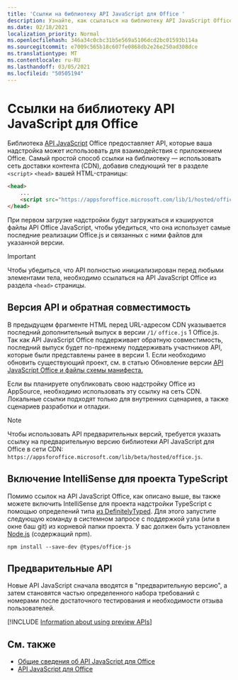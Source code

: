 ```yaml
---
title: 'Ссылки на библиотеку API JavaScript для Office '
description: Узнайте, как ссылаться на библиотеку API JavaScript Office и определения типов в надстройки.
ms.date: 02/18/2021
localization_priority: Normal
ms.openlocfilehash: 346a34c0cbc31b5e569a5106dcd2bc01593b114a
ms.sourcegitcommit: e7009c565b18c607fe0868db2e26e250ad308dce
ms.translationtype: MT
ms.contentlocale: ru-RU
ms.lasthandoff: 03/05/2021
ms.locfileid: "50505194"
---
```

# <a name="referencing-the-office-javascript-api-library"></a>Ссылки на библиотеку API JavaScript для Office 

Библиотека [API JavaScript](../reference/javascript-api-for-office.md) Office предоставляет API, которые ваша надстройка может использовать для взаимодействия с приложением Office. Самый простой способ ссылки на библиотеку — использовать сеть доставки контента (CDN), добавив следующий тег в разделе `<script>` `<head>` вашей HTML-страницы:  

```html
<head>
    ...
    <script src="https://appsforoffice.microsoft.com/lib/1/hosted/office.js" type="text/javascript"></script>
</head>
```

При первом загрузке надстройки будут загружаться и кэшируются файлы API Office JavaScript, чтобы убедиться, что она использует самые последние реализации Office.js и связанных с ними файлов для указанной версии.

> [!IMPORTANT]
> Чтобы убедиться, что API полностью инициализирован перед любыми элементами тела, необходимо ссылаться на API JavaScript Office из раздела `<head>` страницы.

## <a name="api-versioning-and-backward-compatibility"></a>Версия API и обратная совместимость

В предыдущем фрагменте HTML перед URL-адресом CDN указывается последний дополнительный выпуск в версии `/1/` `office.js` 1 Office.js. Так как API JavaScript Office поддерживает обратную совместимость, последний выпуск будет по-прежнему поддерживать участников API, которые были представлены ранее в версии 1. Если необходимо обновить существующий проект, см. в статью Обновление версии [API JavaScript Office и файлы схемы манифеста.](update-your-javascript-api-for-office-and-manifest-schema-version.md) 

Если вы планируете опубликовать свою надстройку Office из AppSource, необходимо использовать эту ссылку на сеть CDN. Локальные ссылки подходят только для внутренних сценариев, а также сценариев разработки и отладки.

> [!NOTE]
> Чтобы использовать API предварительных версий, требуется указать ссылку на предварительную версию библиотеки API JavaScript для Office в сети CDN: `https://appsforoffice.microsoft.com/lib/beta/hosted/office.js`.

## <a name="enabling-intellisense-for-a-typescript-project"></a>Включение IntelliSense для проекта TypeScript

Помимо ссылок на API JavaScript Office, как описано выше, вы также можете включить IntelliSense для проекта надстройки TypeScript с помощью определений типа [из DefinitelyTyped](https://github.com/DefinitelyTyped/DefinitelyTyped/tree/master/types/office-js). Для этого запустите следующую команду в системном запросе с поддержкой узла (или в окне баш git) из корневой папки проекта. У вас должен быть установлен [Node.js](https://nodejs.org) (содержащий npm).

```command&nbsp;line
npm install --save-dev @types/office-js
```

## <a name="preview-apis"></a>Предварительные API

Новые API JavaScript сначала вводятся в "предварительную версию", а затем становятся частью определенного набора требований с номерами после достаточного тестирования и необходимости отзыва пользователей.

[!INCLUDE [Information about using preview APIs](../includes/using-preview-apis-host.md)]

## <a name="see-also"></a>См. также

- [Общие сведения об API JavaScript для Office](understanding-the-javascript-api-for-office.md)
- [API JavaScript для Office](../reference/javascript-api-for-office.md)
